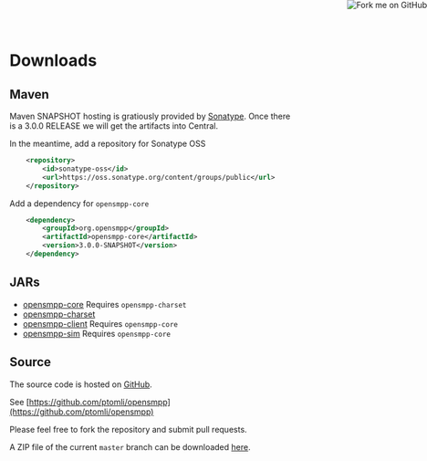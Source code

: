 <a href="https://github.com/ptomli/opensmpp">
	<img style="position: absolute; top: 0; right: 0; border: 0;" src="https://s3.amazonaws.com/github/ribbons/forkme_right_red_aa0000.png" alt="Fork me on GitHub">
</a>

# Downloads

## Maven

Maven SNAPSHOT hosting is gratiously provided by [Sonatype](http://www.sonatype.com).
Once there is a 3.0.0 RELEASE we will get the artifacts into Central.

In the meantime, add a repository for Sonatype OSS

```xml
	<repository>
		<id>sonatype-oss</id>
		<url>https://oss.sonatype.org/content/groups/public</url>
	</repository>
```

Add a dependency for `opensmpp-core`

```xml
    <dependency>
    	<groupId>org.opensmpp</groupId>
    	<artifactId>opensmpp-core</artifactId>
    	<version>3.0.0-SNAPSHOT</version>
    </dependency>
```

## JARs

 *  [opensmpp-core](https://oss.sonatype.org/content/groups/public/org/opensmpp/opensmpp-core/3.0.0-SNAPSHOT/)
    Requires `opensmpp-charset`
 *  [opensmpp-charset](https://oss.sonatype.org/content/groups/public/org/opensmpp/opensmpp-charset/3.0.0-SNAPSHOT/)
 *  [opensmpp-client](https://oss.sonatype.org/content/groups/public/org/opensmpp/opensmpp-client/3.0.0-SNAPSHOT/)
    Requires `opensmpp-core`
 *  [opensmpp-sim](https://oss.sonatype.org/content/groups/public/org/opensmpp/opensmpp-sim/3.0.0-SNAPSHOT/)
    Requires `opensmpp-core`

## Source

The source code is hosted on [GitHub](https://github.com).

See [https://github.com/ptomli/opensmpp](https://github.com/ptomli/opensmpp)

Please feel free to fork the repository and submit pull requests.

A ZIP file of the current `master` branch can be downloaded
[here](https://github.com/ptomli/opensmpp/archive/master.zip).

